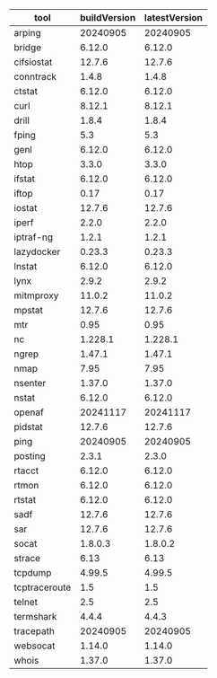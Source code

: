 | tool | buildVersion | latestVersion |
|------|--------------|---------------|
| arping | 20240905 | 20240905 |
| bridge | 6.12.0 | 6.12.0 |
| cifsiostat | 12.7.6 | 12.7.6 |
| conntrack | 1.4.8 | 1.4.8 |
| ctstat | 6.12.0 | 6.12.0 |
| curl | 8.12.1 | 8.12.1 |
| drill | 1.8.4 | 1.8.4 |
| fping | 5.3 | 5.3 |
| genl | 6.12.0 | 6.12.0 |
| htop | 3.3.0 | 3.3.0 |
| ifstat | 6.12.0 | 6.12.0 |
| iftop | 0.17 | 0.17 |
| iostat | 12.7.6 | 12.7.6 |
| iperf | 2.2.0 | 2.2.0 |
| iptraf-ng | 1.2.1 | 1.2.1 |
| lazydocker | 0.23.3 | 0.23.3 |
| lnstat | 6.12.0 | 6.12.0 |
| lynx | 2.9.2 | 2.9.2 |
| mitmproxy | 11.0.2 | 11.0.2 |
| mpstat | 12.7.6 | 12.7.6 |
| mtr | 0.95 | 0.95 |
| nc | 1.228.1 | 1.228.1 |
| ngrep | 1.47.1 | 1.47.1 |
| nmap | 7.95 | 7.95 |
| nsenter | 1.37.0 | 1.37.0 |
| nstat | 6.12.0 | 6.12.0 |
| openaf | 20241117 | 20241117 |
| pidstat | 12.7.6 | 12.7.6 |
| ping | 20240905 | 20240905 |
| posting | 2.3.1 | 2.3.0 |
| rtacct | 6.12.0 | 6.12.0 |
| rtmon | 6.12.0 | 6.12.0 |
| rtstat | 6.12.0 | 6.12.0 |
| sadf | 12.7.6 | 12.7.6 |
| sar | 12.7.6 | 12.7.6 |
| socat | 1.8.0.3 | 1.8.0.2 |
| strace | 6.13 | 6.13 |
| tcpdump | 4.99.5 | 4.99.5 |
| tcptraceroute | 1.5 | 1.5 |
| telnet | 2.5 | 2.5 |
| termshark | 4.4.4 | 4.4.3 |
| tracepath | 20240905 | 20240905 |
| websocat | 1.14.0 | 1.14.0 |
| whois | 1.37.0 | 1.37.0 |

